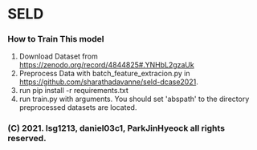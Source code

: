 # SELD


### How to Train This model

1. Download Dataset from https://zenodo.org/record/4844825#.YNHbL2gzaUk
2. Preprocess Data with batch_feature_extracion.py in https://github.com/sharathadavanne/seld-dcase2021.
3. run pip install -r requirements.txt
4. run train.py with arguments. You should set 'abspath' to the directory preprocessed datasets are located. 


### (C) 2021. lsg1213, daniel03c1, ParkJinHyeock all rights reserved.